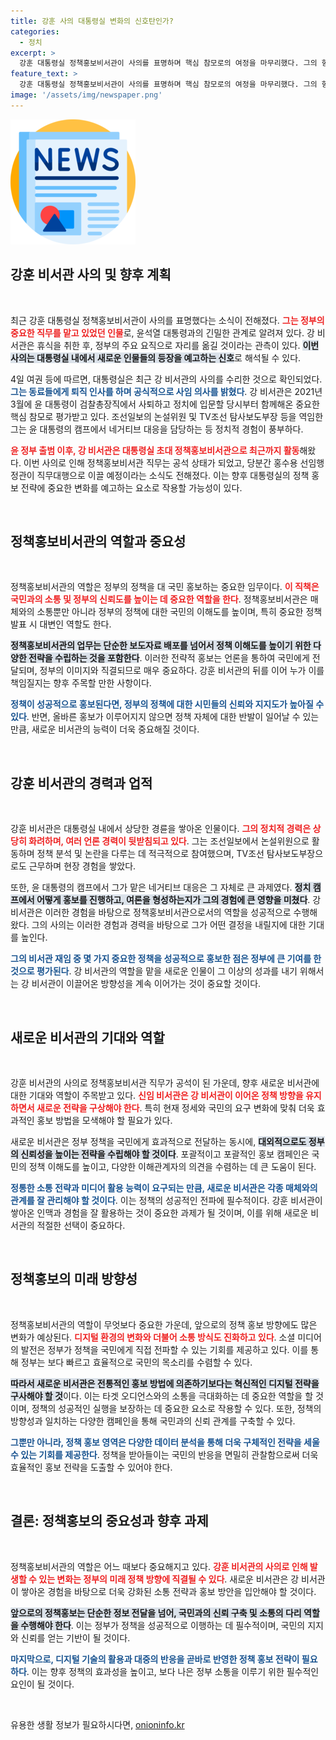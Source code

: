```yaml
---
title: 강훈 사의 대통령실 변화의 신호탄인가?
categories:
  - 정치
excerpt: >
  강훈 대통령실 정책홍보비서관이 사의를 표명하며 핵심 참모로의 여정을 마무리했다. 그의 향후 행보는 정부 주요 요직으로 자리 이동이 예상되며, 새로운 대행 체제로 전환된다. 클릭하여 자세한 내용을 확인하세요!
feature_text: >
  강훈 대통령실 정책홍보비서관이 사의를 표명하며 핵심 참모로의 여정을 마무리했다. 그의 향후 행보는 정부 주요 요직으로 자리 이동이 예상되며, 새로운 대행 체제로 전환된다. 클릭하여 자세한 내용을 확인하세요!
image: '/assets/img/newspaper.png'
---
```


<p><img src="/assets/img/newspaper.png" alt="kimp 속보" /></p>

<h2 data-ke-size="size26">강훈 비서관 사의 및 향후 계획</h2>

<p data-ke-size="size16">&nbsp;</p>

<p>최근 강훈 대통령실 정책홍보비서관이 사의를 표명했다는 소식이 전해졌다. <b><span style="color: #ee2323;">그는 정부의 중요한 직무를 맡고 있었던 인물</span></b>로, 윤석열 대통령과의 긴밀한 관계로 알려져 있다. 강 비서관은 휴식을 취한 후, 정부의 주요 요직으로 자리를 옮길 것이라는 관측이 있다. <b><span style="background-color: #21538527;">이번 사의는 대통령실 내에서 새로운 인물들의 등장을 예고하는 신호</span></b>로 해석될 수 있다.</p>

<p>4일 여권 등에 따르면, 대통령실은 최근 강 비서관의 사의를 수리한 것으로 확인되었다. <b><span style="color: #1a5490;">그는 동료들에게 퇴직 인사를 하며 공식적으로 사임 의사를 밝혔다</span></b>. 강 비서관은 2021년 3월에 윤 대통령이 검찰총장직에서 사퇴하고 정치에 입문할 당시부터 함께해온 중요한 핵심 참모로 평가받고 있다. 조선일보의 논설위원 및 TV조선 탐사보도부장 등을 역임한 그는 윤 대통령의 캠프에서 네거티브 대응을 담당하는 등 정치적 경험이 풍부하다.</p>

<p><b><span style="color: #ee2323;">윤 정부 출범 이후, 강 비서관은 대통령실 초대 정책홍보비서관으로 최근까지 활동</span></b>해왔다. 이번 사의로 인해 정책홍보비서관 직무는 공석 상태가 되었고, 당분간 홍수용 선임행정관이 직무대행으로 이끌 예정이라는 소식도 전해졌다. 이는 향후 대통령실의 정책 홍보 전략에 중요한 변화를 예고하는 요소로 작용할 가능성이 있다.</p>

<p data-ke-size="size16">&nbsp;</p>

<h2 data-ke-size="size26">정책홍보비서관의 역할과 중요성</h2>

<p data-ke-size="size16">&nbsp;</p>

<p>정책홍보비서관의 역할은 정부의 정책을 대 국민 홍보하는 중요한 임무이다. <b><span style="color: #ee2323;">이 직책은 국민과의 소통 및 정부의 신뢰도를 높이는 데 중요한 역할을 한다</span></b>. 정책홍보비서관은 매체와의 소통뿐만 아니라 정부의 정책에 대한 국민의 이해도를 높이며, 특히 중요한 정책 발표 시 대변인 역할도 한다. </p>

<p><b><span style="background-color: #21538527;">정책홍보비서관의 업무는 단순한 보도자료 배포를 넘어서 정책 이해도를 높이기 위한 다양한 전략을 수립하는 것을 포함한다</span></b>. 이러한 전략적 홍보는 언론을 통하여 국민에게 전달되며, 정부의 이미지와 직결되므로 매우 중요하다. 강훈 비서관의 뒤를 이어 누가 이를 책임질지는 향후 주목할 만한 사항이다.</p>

<p><b><span style="color: #1a5490;">정책이 성공적으로 홍보된다면, 정부의 정책에 대한 시민들의 신뢰와 지지도가 높아질 수 있다</span></b>. 반면, 올바른 홍보가 이루어지지 않으면 정책 자체에 대한 반발이 일어날 수 있는 만큼, 새로운 비서관의 능력이 더욱 중요해질 것이다.</p>

<p data-ke-size="size16">&nbsp;</p>

<h2 data-ke-size="size26">강훈 비서관의 경력과 업적</h2>

<p data-ke-size="size16">&nbsp;</p>

<p>강훈 비서관은 대통령실 내에서 상당한 경륜을 쌓아온 인물이다. <b><span style="color: #ee2323;">그의 정치적 경력은 상당히 화려하며, 여러 언론 경력이 뒷받침되고 있다</span></b>. 그는 조선일보에서 논설위원으로 활동하며 정책 분석 및 논란을 다루는 데 적극적으로 참여했으며, TV조선 탐사보도부장으로도 근무하며 현장 경험을 쌓았다. </p>

<p>또한, 윤 대통령의 캠프에서 그가 맡은 네거티브 대응은 그 자체로 큰 과제였다. <b><span style="background-color: #21538527;">정치 캠프에서 어떻게 홍보를 진행하고, 여론을 형성하는지가 그의 경험에 큰 영향을 미쳤다</span></b>. 강 비서관은 이러한 경험을 바탕으로 정책홍보비서관으로서의 역할을 성공적으로 수행해왔다. 그의 사의는 이러한 경험과 경력을 바탕으로 그가 어떤 결정을 내릴지에 대한 기대를 높인다.</p>

<p><b><span style="color: #1a5490;">그의 비서관 재임 중 몇 가지 중요한 정책을 성공적으로 홍보한 점은 정부에 큰 기여를 한 것으로 평가된다</span></b>. 강 비서관의 역할을 맡을 새로운 인물이 그 이상의 성과를 내기 위해서는 강 비서관이 이끌어온 방향성을 계속 이어가는 것이 중요할 것이다.</p>

<p data-ke-size="size16">&nbsp;</p>

<h2 data-ke-size="size26">새로운 비서관의 기대와 역할</h2>

<p data-ke-size="size16">&nbsp;</p>

<p>강훈 비서관의 사의로 정책홍보비서관 직무가 공석이 된 가운데, 향후 새로운 비서관에 대한 기대와 역할이 주목받고 있다. <b><span style="color: #ee2323;">신임 비서관은 강 비서관이 이어온 정책 방향을 유지하면서 새로운 전략을 구상해야 한다</span></b>. 특히 현재 정세와 국민의 요구 변화에 맞춰 더욱 효과적인 홍보 방법을 모색해야 할 필요가 있다.</p>

<p>새로운 비서관은 정부 정책을 국민에게 효과적으로 전달하는 동시에, <b><span style="background-color: #21538527;">대외적으로도 정부의 신뢰성을 높이는 전략을 수립해야 할 것이다</span></b>. 포괄적이고 포괄적인 홍보 캠페인은 국민의 정책 이해도를 높이고, 다양한 이해관계자의 의견을 수렴하는 데 큰 도움이 된다. </p>

<p><b><span style="color: #1a5490;">정통한 소통 전략과 미디어 활용 능력이 요구되는 만큼, 새로운 비서관은 각종 매체와의 관계를 잘 관리해야 할 것이다</span></b>. 이는 정책의 성공적인 전파에 필수적이다. 강훈 비서관이 쌓아온 인맥과 경험을 잘 활용하는 것이 중요한 과제가 될 것이며, 이를 위해 새로운 비서관의 적절한 선택이 중요하다.</p>

<p data-ke-size="size16">&nbsp;</p>

<h2 data-ke-size="size26">정책홍보의 미래 방향성</h2>

<p data-ke-size="size16">&nbsp;</p>

<p>정책홍보비서관의 역할이 무엇보다 중요한 가운데, 앞으로의 정책 홍보 방향에도 많은 변화가 예상된다. <b><span style="color: #ee2323;">디지털 환경의 변화와 더불어 소통 방식도 진화하고 있다</span></b>. 소셜 미디어의 발전은 정부가 정책을 국민에게 직접 전파할 수 있는 기회를 제공하고 있다. 이를 통해 정부는 보다 빠르고 효율적으로 국민의 목소리를 수렴할 수 있다. </p>

<p><b><span style="background-color: #21538527;">따라서 새로운 비서관은 전통적인 홍보 방법에 의존하기보다는 혁신적인 디지털 전략을 구사해야 할 것</span></b>이다. 이는 타겟 오디언스와의 소통을 극대화하는 데 중요한 역할을 할 것이며, 정책의 성공적인 실행을 보장하는 데 중요한 요소로 작용할 수 있다. 또한, 정책의 방향성과 일치하는 다양한 캠페인을 통해 국민과의 신뢰 관계를 구축할 수 있다.</p>

<p><b><span style="color: #1a5490;">그뿐만 아니라, 정책 홍보 영역은 다양한 데이터 분석을 통해 더욱 구체적인 전략을 세울 수 있는 기회를 제공한다</span></b>. 정책을 받아들이는 국민의 반응을 면밀히 관찰함으로써 더욱 효율적인 홍보 전략을 도출할 수 있어야 한다. </p>

<p data-ke-size="size16">&nbsp;</p>

<h2 data-ke-size="size26">결론: 정책홍보의 중요성과 향후 과제</h2>

<p data-ke-size="size16">&nbsp;</p>

<p>정책홍보비서관의 역할은 어느 때보다 중요해지고 있다. <b><span style="color: #ee2323;">강훈 비서관의 사의로 인해 발생할 수 있는 변화는 정부의 미래 정책 방향에 직결될 수 있다</span></b>. 새로운 비서관은 강 비서관이 쌓아온 경험을 바탕으로 더욱 강화된 소통 전략과 홍보 방안을 입안해야 할 것이다.</p>

<p><b><span style="background-color: #21538527;">앞으로의 정책홍보는 단순한 정보 전달을 넘어, 국민과의 신뢰 구축 및 소통의 다리 역할을 수행해야 한다</span></b>. 이는 정부가 정책을 성공적으로 이행하는 데 필수적이며, 국민의 지지와 신뢰를 얻는 기반이 될 것이다. </p>

<p><b><span style="color: #1a5490;">마지막으로, 디지털 기술의 활용과 대중의 반응을 곧바로 반영한 정책 홍보 전략이 필요하다</span></b>. 이는 향후 정책의 효과성을 높이고, 보다 나은 정부 소통을 이루기 위한 필수적인 요인이 될 것이다.</p>

<p data-ke-size="size16">&nbsp;</p>
유용한 생활 정보가 필요하시다면, <a href="https://onioninfo.kr" rel="dofollow">onioninfo.kr</a>


